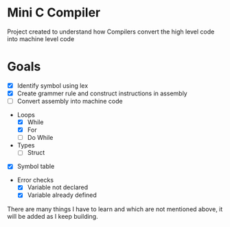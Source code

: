 # Mini C Compiler

Project created to understand how Compilers convert the high level code into machine level code

# Goals

- [x] Identify symbol using lex
- [x] Create grammer rule and construct instructions in assembly
- [ ] Convert assembly into machine code
- Loops
  - [x] While
  - [x] For
  - [ ] Do While
- Types
  - [ ] Struct
- [x] Symbol table
- Error checks
  - [x] Variable not declared
  - [x] Variable already defined

There are many things I have to learn and which are not mentioned above, it will be added as I keep building.
